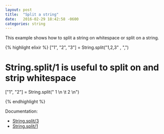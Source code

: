 ```yaml
---
layout: post
title:  "Split a string"
date:   2016-02-29 18:42:58 -0600
categories: string
---
```

This example shows how to split a string on whitespace or split on a string.

{% highlight elixir %}
["1", "2", "3"] = String.split("1,2,3" , ",")

# String.split/1 is useful to split on and strip whitespace
["1", "2"] = String.split("   1  \n \t   2 \n")

{% endhighlight %}


Documentation:

- [String.split/3](http://elixir-lang.org/docs/stable/elixir/String.html#split/3)
- [String.split/1](http://elixir-lang.org/docs/stable/elixir/String.html#split/1)
